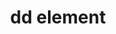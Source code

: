 ---
{
  "title": "dd element",
  "description": "Description list - description element. See [the `dl` element](/tech/html/dl_element) for more information.",
  "category": "html",
  "keywords": [
    "dd element"
  ],
  "last_test_date": "2018-07-21",
  "test_results_url": "https://a11ysupport.io/tech/html/dd_element",
  "test_url": "https://a11ysupport.io/tech/html/dd_element",
  "stats": {
    "jaws": {
      "chrome": {
        "85": "a"
      },
      "ie": {
        "11.134": "a"
      },
      "firefox": {
        "80": "a"
      }
    },
    "narrator": {
      "edge": {
        "85": "n"
      }
    },
    "nvda": {
      "chrome": {
        "85": "a"
      },
      "firefox": {
        "80": "a"
      }
    },
    "orca": {
      "firefox": {
        "80": "n"
      }
    },
    "talkback": {
      "and_chr": {
        "85": "u"
      }
    },
    "vo_ios": {
      "ios_saf": {
        "14": "a"
      }
    },
    "vo_macos": {
      "safari": {
        "14.0": "a"
      }
    }
  },
  "links": {
    "WHATWG HTML spec for the dd element": "https://html.spec.whatwg.org/#the-dd-element",
    "HTML AAM for the dd element": "https://w3c.github.io/html-aam/#el-dd"
  }
}
---